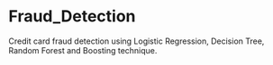 # Fraud_Detection
Credit card fraud detection using Logistic Regression, Decision Tree, Random Forest and Boosting technique.
